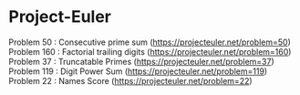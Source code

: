 # Project-Euler
Problem 50 : Consecutive prime sum (https://projecteuler.net/problem=50)<br>
Problem 160 : Factorial trailing digits (https://projecteuler.net/problem=160)<br>
Problem 37 : Truncatable Primes (https://projecteuler.net/problem=37)<br>
Problem 119 : Digit Power Sum (https://projecteuler.net/problem=119)<br>
Problem 22 : Names Score (https://projecteuler.net/problem=22)
